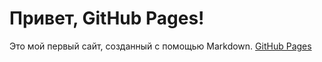 # Привет, GitHub Pages! 
Это мой первый сайт, созданный с помощью Markdown.
[GitHub Pages](https://MegamaksproAssasin777.github.io/my-website)

